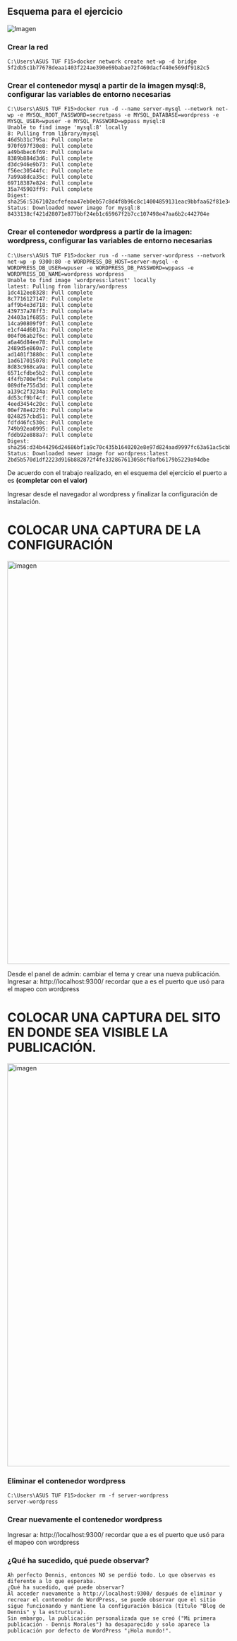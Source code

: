 ## Esquema para el ejercicio
![Imagen](esquema-4-ejercicio.PNG)

### Crear la red
```
C:\Users\ASUS TUF F15>docker network create net-wp -d bridge
5f2db5c1b77678deaa1403f224ae390e69babae72f460dacf440e569df9182c5
```
### Crear el contenedor mysql a partir de la imagen mysql:8, configurar las variables de entorno necesarias
```
C:\Users\ASUS TUF F15>docker run -d --name server-mysql --network net-wp -e MYSQL_ROOT_PASSWORD=secretpass -e MYSQL_DATABASE=wordpress -e MYSQL_USER=wpuser -e MYSQL_PASSWORD=wppass mysql:8
Unable to find image 'mysql:8' locally
8: Pulling from library/mysql
46d5b31c795a: Pull complete
970f697f30e8: Pull complete
a49b4bec6f69: Pull complete
8389b884d3d6: Pull complete
d3dc946e9b73: Pull complete
f56ec30544fc: Pull complete
7a99a8dca35c: Pull complete
69718387e824: Pull complete
35a745903ff9: Pull complete
Digest: sha256:5367102acfefeaa47eb0eb57c8d4f8b96c8c14004859131eac9bbfaa62f81e34
Status: Downloaded newer image for mysql:8
8433138cf421d28071e877bbf24eb1c65967f2b7cc107498e47aa6b2c442704e
```
### Crear el contenedor wordpress a partir de la imagen: wordpress, configurar las variables de entorno necesarias
```
C:\Users\ASUS TUF F15>docker run -d --name server-wordpress --network net-wp -p 9300:80 -e WORDPRESS_DB_HOST=server-mysql -e WORDPRESS_DB_USER=wpuser -e WORDPRESS_DB_PASSWORD=wppass -e WORDPRESS_DB_NAME=wordpress wordpress
Unable to find image 'wordpress:latest' locally
latest: Pulling from library/wordpress
1dc412ee8328: Pull complete
8c7716127147: Pull complete
aff9b4e3d718: Pull complete
439737a78ff3: Pull complete
24403a1f6855: Pull complete
14ca90809f9f: Pull complete
e1cf44d6017a: Pull complete
004f06ab2f6c: Pull complete
a6a46d84ee78: Pull complete
2489d5e860a7: Pull complete
ad1401f3880c: Pull complete
1ad617015078: Pull complete
8d83c968ca9a: Pull complete
6571cfdbe5b2: Pull complete
4f4fb700ef54: Pull complete
089dfe755d3d: Pull complete
a139c2f3234a: Pull complete
dd53cf9bf4cf: Pull complete
4eed3454c20c: Pull complete
00ef78e422f0: Pull complete
0248257cbd51: Pull complete
fdfd46fc530c: Pull complete
749b92ea0995: Pull complete
fddb92e888a7: Pull complete
Digest: sha256:d34b44296d24686bf1a9c70c435b1640202e8e97d824aad9997fc63a61ac5cbb
Status: Downloaded newer image for wordpress:latest
2bd5b570d1df2223d916b882872f4fe332867613058cf0afb6179b5229a94dbe
```
De acuerdo con el trabajo realizado, en el esquema del ejercicio el puerto a es **(completar con el valor)**

Ingresar desde el navegador al wordpress y finalizar la configuración de instalación.
# COLOCAR UNA CAPTURA DE LA CONFIGURACIÓN
<img width="1920" height="912" alt="imagen" src="https://github.com/user-attachments/assets/4bd081da-e8ef-4d40-835e-52b54df3a030" />

Desde el panel de admin: cambiar el tema y crear una nueva publicación.
Ingresar a: http://localhost:9300/ 
recordar que a es el puerto que usó para el mapeo con wordpress
# COLOCAR UNA CAPTURA DEL SITO EN DONDE SEA VISIBLE LA PUBLICACIÓN.
<img width="1920" height="912" alt="imagen" src="https://github.com/user-attachments/assets/78078c8f-30ca-4cfa-a7b4-495accdb5119" />

### Eliminar el contenedor wordpress
```
C:\Users\ASUS TUF F15>docker rm -f server-wordpress
server-wordpress
```
### Crear nuevamente el contenedor wordpress
Ingresar a: http://localhost:9300/ 
recordar que a es el puerto que usó para el mapeo con wordpress

### ¿Qué ha sucedido, qué puede observar?
```
Ah perfecto Dennis, entonces NO se perdió todo. Lo que observas es diferente a lo que esperaba.
¿Qué ha sucedido, qué puede observar?
Al acceder nuevamente a http://localhost:9300/ después de eliminar y recrear el contenedor de WordPress, se puede observar que el sitio sigue funcionando y mantiene la configuración básica (título "Blog de Dennis" y la estructura).
Sin embargo, la publicación personalizada que se creó ("Mi primera publicación - Dennis Morales") ha desaparecido y solo aparece la publicación por defecto de WordPress "¡Hola mundo!".
```
